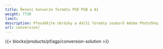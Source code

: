```yaml
---
title: Řešení konverze formátu PSD PSB a AI
weight: 7730
limit: 
description: Převádějte obrázky a další formáty souborů Adobe PhotoShop & Illustrator
url: conversion/
---
```


{{< blocks/products/pf/agp/conversion-solution >}} 
